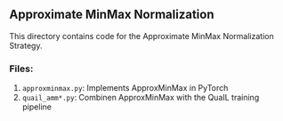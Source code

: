 ## Approximate MinMax Normalization
This directory contains code for the Approximate MinMax Normalization Strategy.

### Files:
1. `approxminmax.py`: Implements ApproxMinMax in PyTorch
2. `quail_amm*.py`: Combinen ApproxMinMax with the QuaIL training pipeline

